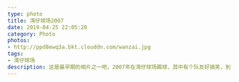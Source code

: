 ```yaml
---
type: photo
title: 湾仔球场2007
date: 2019-04-25 22:05:20
category: Photo
photos:
- http://ppd8ewq3a.bkt.clouddn.com/wanzai.jpg
tags:
- 湾仔球场
description: 这是最早期的相片之一吧，2007年在湾仔球场踢球，其中有个队友好搞笑，到了球场旁边找不到球场，挥手叫了辆的士，结果的士一启动就到了，收十块钱。。
---
```

